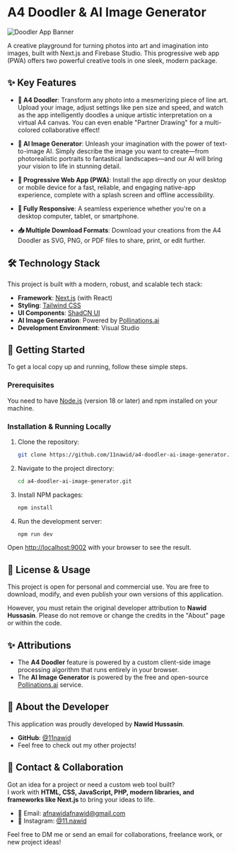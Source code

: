 # A4 Doodler & AI Image Generator

![Doodler App Banner](https://placehold.co/1200x600/A4C7B8/242938?text=Doodler+App)

A creative playground for turning photos into art and imagination into images, built with Next.js and Firebase Studio. This progressive web app (PWA) offers two powerful creative tools in one sleek, modern package.

## ✨ Key Features

-   **🎨 A4 Doodler**: Transform any photo into a mesmerizing piece of line art. Upload your image, adjust settings like pen size and speed, and watch as the app intelligently doodles a unique artistic interpretation on a virtual A4 canvas. You can even enable "Partner Drawing" for a multi-colored collaborative effect!

-   **🤖 AI Image Generator**: Unleash your imagination with the power of text-to-image AI. Simply describe the image you want to create—from photorealistic portraits to fantastical landscapes—and our AI will bring your vision to life in stunning detail.

-   **🚀 Progressive Web App (PWA)**: Install the app directly on your desktop or mobile device for a fast, reliable, and engaging native-app experience, complete with a splash screen and offline accessibility.

-   **📱 Fully Responsive**: A seamless experience whether you're on a desktop computer, tablet, or smartphone.

-   **📥 Multiple Download Formats**: Download your creations from the A4 Doodler as SVG, PNG, or PDF files to share, print, or edit further.

## 🛠️ Technology Stack

This project is built with a modern, robust, and scalable tech stack:

-   **Framework**: [Next.js](https://nextjs.org/) (with React)
-   **Styling**: [Tailwind CSS](https://tailwindcss.com/)
-   **UI Components**: [ShadCN UI](https://ui.shadcn.com/)
-   **AI Image Generation**: Powered by [Pollinations.ai](https://pollinations.ai/)
-   **Development Environment**: Visual Studio

## 🚀 Getting Started

To get a local copy up and running, follow these simple steps.

### Prerequisites

You need to have [Node.js](https://nodejs.org/) (version 18 or later) and npm installed on your machine.

### Installation & Running Locally

1.  Clone the repository:
    ```sh
    git clone https://github.com/11nawid/a4-doodler-ai-image-generator.git
    ```
2.  Navigate to the project directory:
    ```sh
    cd a4-doodler-ai-image-generator.git
    ```
3.  Install NPM packages:
    ```sh
    npm install
    ```
4.  Run the development server:
    ```sh
    npm run dev
    ```

Open [http://localhost:9002](http://localhost:9002) with your browser to see the result.

## 📜 License & Usage

This project is open for personal and commercial use. You are free to download, modify, and even publish your own versions of this application.

However, you must retain the original developer attribution to **Nawid Hussasin**. Please do not remove or change the credits in the "About" page or within the code.

## ✨ Attributions

-   The **A4 Doodler** feature is powered by a custom client-side image processing algorithm that runs entirely in your browser.
-   The **AI Image Generator** is powered by the free and open-source [Pollinations.ai](https://pollinations.ai/) service.

## 👤 About the Developer

This application was proudly developed by **Nawid Hussasin**.

-   **GitHub**: [@11nawid](https://github.com/11nawid)
-   Feel free to check out my other projects!

## 📩 Contact & Collaboration

Got an idea for a project or need a custom web tool built?  
I work with **HTML, CSS, JavaScript, PHP, modern libraries, and frameworks like Next.js** to bring your ideas to life.  

- 💌 Email: [afnawidafnawid@gmail.com](mailto:afnawidafnawid@gmail.com)  
- 📸 Instagram: [@11.nawid](https://instagram.com/11.nawid)  

Feel free to DM me or send an email for collaborations, freelance work, or new project ideas!
